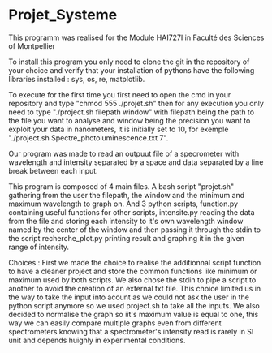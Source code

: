 # Projet_Systeme
This programm was realised for the Module HAI727I in Faculté des Sciences of Montpellier

To install this program you only need to clone the git in the repository of your choice and verify that your installation of pythons have the following libraries installed : sys, os, re, matplotlib.

To execute for the first time you first need to open the cmd in your repository and type "chmod 555 ./projet.sh" then for any execution you only need to type "./project.sh filepath window" with filepath being the path to the file you want to analyse and window being the precision you want to exploit your data in nanometers, it is initially set to 10, for exemple "./project.sh Spectre_photoluminescence.txt 7".

Our program was made to read an outpuut file of a specrometer with wavelength and intensity separated by a space and data separated by a line break between each input. 

This program is composed of 4 main files. A bash script "projet.sh" gathering from the user the filepath, the window and the minimum and maximum wavelength to graph on. And 3 python scripts, function.py containing useful functions for other scripts, intensite.py reading the data from the file and storing each intensity to it's own wavelength window named by the center of the window and then passing it through the stdin to the script recherche_plot.py printing result and graphing it in the given range of intensity.   

Choices :
First we made the choice to realise the additionnal script function to have a cleaner project and store the common functions like minimum or maximum used by both scripts. We also chose the stdin to pipe a script to another to avoid the creation of an external txt file. This choice limited us in the way to take the input into acount as we could not ask the user in the python script anymore so we used project.sh to take all the inputs. We also decided to normalise the graph so iit's maximum value is equal to one, this way we can easily compare multiple graphs even from different spectrometers knowing that a spectrometer's intensity read is rarely in SI unit and depends huighly in experimental conditions.  